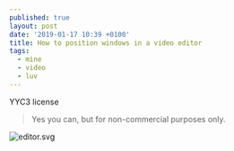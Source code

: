```yaml
---
published: true
layout: post
date: '2019-01-17 10:39 +0100'
title: How to position windows in a video editor
tags:
  - mine
  - video
  - luv
---
```

YYC3 license
> Yes you can, but for non-commercial purposes only.

![editor.svg]({{site.baseurl}}/media/editor.svg)

